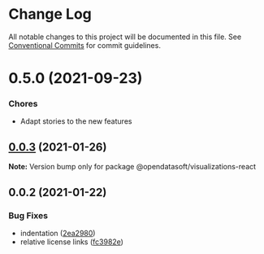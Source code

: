 # Change Log

All notable changes to this project will be documented in this file.
See [Conventional Commits](https://conventionalcommits.org) for commit guidelines.

# 0.5.0 (2021-09-23)

### Chores

* Adapt stories to the new features


## [0.0.3](https://github.com/opendatasoft/ods-dataviz-sdk/compare/@opendatasoft/visualizations-react@0.0.2...@opendatasoft/visualizations-react@0.0.3) (2021-01-26)

**Note:** Version bump only for package @opendatasoft/visualizations-react

## 0.0.2 (2021-01-22)

### Bug Fixes

-   indentation ([2ea2980](https://github.com/opendatasoft/ods-dataviz-sdk/commit/2ea298032d19790242755bdc989802d7d8895a7c))
-   relative license links ([fc3982e](https://github.com/opendatasoft/ods-dataviz-sdk/commit/fc3982e9abd049e91a81632d71bfa0f9cfaa95b1))
